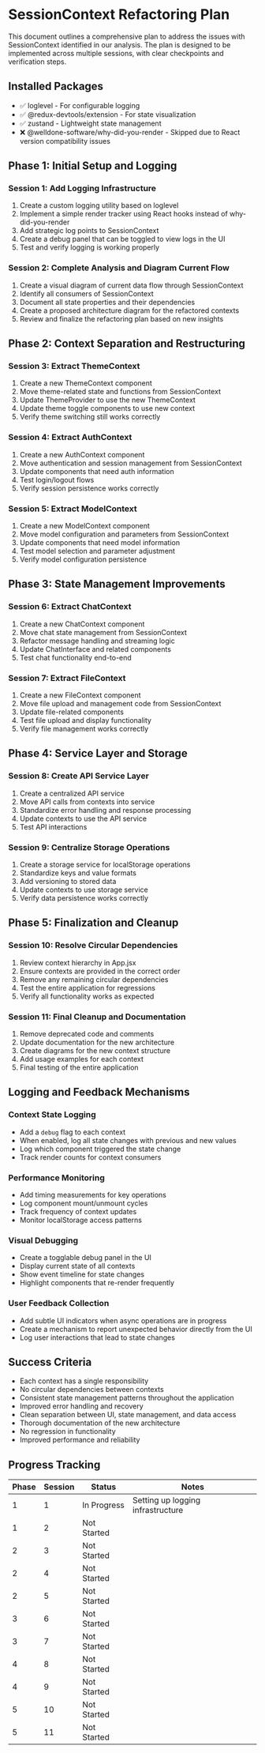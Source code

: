 # SessionContext Refactoring Plan

This document outlines a comprehensive plan to address the issues with SessionContext identified in our analysis. The plan is designed to be implemented across multiple sessions, with clear checkpoints and verification steps.

## Installed Packages
- ✅ loglevel - For configurable logging
- ✅ @redux-devtools/extension - For state visualization
- ✅ zustand - Lightweight state management
- ❌ @welldone-software/why-did-you-render - Skipped due to React version compatibility issues

## Phase 1: Initial Setup and Logging

### Session 1: Add Logging Infrastructure
1. Create a custom logging utility based on loglevel
2. Implement a simple render tracker using React hooks instead of why-did-you-render
3. Add strategic log points to SessionContext
4. Create a debug panel that can be toggled to view logs in the UI
5. Test and verify logging is working properly

### Session 2: Complete Analysis and Diagram Current Flow
1. Create a visual diagram of current data flow through SessionContext
2. Identify all consumers of SessionContext
3. Document all state properties and their dependencies
4. Create a proposed architecture diagram for the refactored contexts
5. Review and finalize the refactoring plan based on new insights

## Phase 2: Context Separation and Restructuring

### Session 3: Extract ThemeContext
1. Create a new ThemeContext component
2. Move theme-related state and functions from SessionContext
3. Update ThemeProvider to use the new ThemeContext
4. Update theme toggle components to use new context
5. Verify theme switching still works correctly

### Session 4: Extract AuthContext
1. Create a new AuthContext component
2. Move authentication and session management from SessionContext
3. Update components that need auth information
4. Test login/logout flows
5. Verify session persistence works correctly

### Session 5: Extract ModelContext
1. Create a new ModelContext component
2. Move model configuration and parameters from SessionContext
3. Update components that need model information
4. Test model selection and parameter adjustment
5. Verify model configuration persistence

## Phase 3: State Management Improvements

### Session 6: Extract ChatContext
1. Create a new ChatContext component
2. Move chat state management from SessionContext
3. Refactor message handling and streaming logic
4. Update ChatInterface and related components
5. Test chat functionality end-to-end

### Session 7: Extract FileContext
1. Create a new FileContext component
2. Move file upload and management code from SessionContext
3. Update file-related components
4. Test file upload and display functionality
5. Verify file management works correctly

## Phase 4: Service Layer and Storage

### Session 8: Create API Service Layer
1. Create a centralized API service
2. Move API calls from contexts into service
3. Standardize error handling and response processing
4. Update contexts to use the API service
5. Test API interactions

### Session 9: Centralize Storage Operations
1. Create a storage service for localStorage operations
2. Standardize keys and value formats
3. Add versioning to stored data
4. Update contexts to use storage service
5. Verify data persistence works correctly

## Phase 5: Finalization and Cleanup

### Session 10: Resolve Circular Dependencies
1. Review context hierarchy in App.jsx
2. Ensure contexts are provided in the correct order
3. Remove any remaining circular dependencies
4. Test the entire application for regressions
5. Verify all functionality works as expected

### Session 11: Final Cleanup and Documentation
1. Remove deprecated code and comments
2. Update documentation for the new architecture
3. Create diagrams for the new context structure
4. Add usage examples for each context
5. Final testing of the entire application

## Logging and Feedback Mechanisms

### Context State Logging
- Add a `debug` flag to each context
- When enabled, log all state changes with previous and new values
- Log which component triggered the state change
- Track render counts for context consumers

### Performance Monitoring
- Add timing measurements for key operations
- Log component mount/unmount cycles
- Track frequency of context updates
- Monitor localStorage access patterns

### Visual Debugging
- Create a togglable debug panel in the UI
- Display current state of all contexts
- Show event timeline for state changes
- Highlight components that re-render frequently

### User Feedback Collection
- Add subtle UI indicators when async operations are in progress
- Create a mechanism to report unexpected behavior directly from the UI
- Log user interactions that lead to state changes

## Success Criteria

- Each context has a single responsibility
- No circular dependencies between contexts
- Consistent state management patterns throughout the application
- Improved error handling and recovery
- Clean separation between UI, state management, and data access
- Thorough documentation of the new architecture
- No regression in functionality
- Improved performance and reliability

## Progress Tracking

| Phase | Session | Status | Notes |
|-------|---------|--------|-------|
| 1 | 1 | In Progress | Setting up logging infrastructure |
| 1 | 2 | Not Started | |
| 2 | 3 | Not Started | |
| 2 | 4 | Not Started | |
| 2 | 5 | Not Started | |
| 3 | 6 | Not Started | |
| 3 | 7 | Not Started | |
| 4 | 8 | Not Started | |
| 4 | 9 | Not Started | |
| 5 | 10 | Not Started | |
| 5 | 11 | Not Started | |